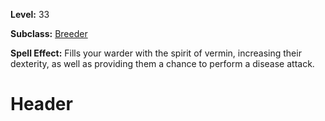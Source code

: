 <!-- TITLE: Spell: Spirit Of Vermin -->
<!-- SUBTITLE:  -->

**Level:** 33

**Subclass:** [Breeder](breeder)

**Spell Effect:** Fills your warder with the spirit of vermin, increasing their dexterity, as well as providing them a chance to perform a disease attack.

# Header